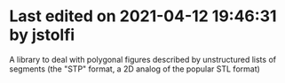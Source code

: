 # Last edited on 2021-04-12 19:46:31 by jstolfi

A library to deal with polygonal figures described by unstructured lists 
of segments (the "STP" format, a 2D analog of the popular STL format)
